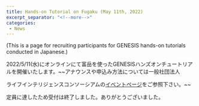 ```yaml
---
title: Hands-on Tutorial on Fugaku (May 11th, 2022)
excerpt_separator: "<!--more-->"
categories:
 - News
---
```


(This is a page for recruiting participants for GENESIS hands-on
tutorials conducted in Japanese.)

2022/5/11(水)にオンラインにて富岳を使ったGENESISハンズオンチュートリアルを開催いたします。~~アナウンスや申込み方法については一般社団法人
<!--more-->
ライフインテリジェンスコンソーシアムの[イベントページ](https://linc-ai.jp/news/511genesis.html)をご参照下さい。~~

定員に達したため受付は終了しました。ありがとうございました。
